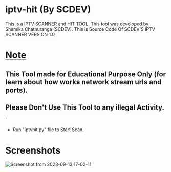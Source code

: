 # iptv-hit (By SCDEV)
This is a IPTV SCANNER and HIT TOOL.  This tool was developed by Shamika Chathuranga (SCDEV).
This is Source Code Of SCDEV'S IPTV SCANNER VERSION 1.0

# <ins>Note</ins>


## **This Tool made for Educational Purpose Only (for learn about how works network stream urls and ports).** 
## **Please Don't Use This Tool to any illegal Activity.**
`
* Run "iptvhit.py" file to Start Scan.

# Screenshots
![Screenshot from 2023-09-13 17-02-11](https://github.com/Shamika-Chathuranga/iptv-hit/assets/106855835/0f7f7153-b33c-4de1-ad48-dff3f7199fe9)
